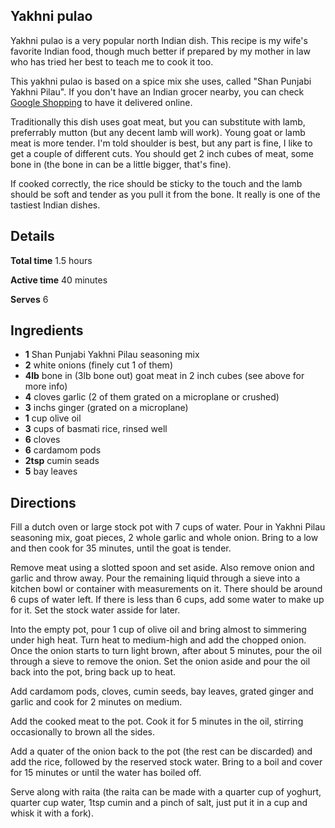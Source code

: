 Yakhni pulao
------------

Yakhni pulao is a very popular north Indian dish. This recipe is my wife's favorite Indian food, though much better if prepared by my mother in law who has tried her best to teach me to cook it too.

This yakhni pulao is based on a spice mix she uses, called "Shan Punjabi Yakhni Pilau". If you don't have an Indian grocer nearby, you can check [Google Shopping](https://www.google.com/search?sxsrf=ALeKk026m5KIZUOMsX2zi0QM6x6ZErseMQ%3A1611196599464&ei=t-gIYL7gG-Cr5NoPvdCRiAM&q=Shan+Punjabi+Yakhni+Pilau&oq=Shan+Punjabi+Yakhni+Pilau&gs_lcp=CgZwc3ktYWIQAzIFCAAQyQM6BAgAEEdQqJQBWKiUAWDQmAFoAHAEeACAAUGIAUGSAQExmAEAoAECoAEBqgEHZ3dzLXdpesgBCMABAQ&sclient=psy-ab&ved=0ahUKEwj-l-WH_6vuAhXgFVkFHT1oBDEQ4dUDCA0&uact=5) to have it delivered online.

Traditionally this dish uses goat meat, but you can substitute with lamb, preferrably mutton (but any decent lamb will work). Young goat or lamb meat is more tender. I'm told shoulder is best, but any part is fine, I like to get a couple of different cuts. You should get 2 inch cubes of meat, some bone in (the bone in can be a little bigger, that's fine).

If cooked correctly, the rice should be sticky to the touch and the lamb should be soft and tender as you pull it from the bone. It really is one of the tastiest Indian dishes.

Details
-------
**Total time** 1.5 hours

**Active time** 40 minutes

**Serves** 6

Ingredients
-----------
- **1** Shan Punjabi Yakhni Pilau seasoning mix
- **2** white onions (finely cut 1 of them)
- **4lb** bone in (3lb bone out) goat meat in 2 inch cubes (see above for more info)
- **4** cloves garlic (2 of them grated on a microplane or crushed)
- **3** inchs ginger (grated on a microplane)
- **1** cup olive oil
- **3** cups of basmati rice, rinsed well
- **6** cloves
- **6** cardamom pods
- **2tsp** cumin seads
- **5** bay leaves

Directions
----------
Fill a dutch oven or large stock pot with 7 cups of water. Pour in Yakhni Pilau seasoning mix, goat pieces, 2 whole garlic and whole onion. Bring to a low and then cook for 35 minutes, until the goat is tender.

Remove meat using a slotted spoon and set aside. Also remove onion and garlic and throw away. Pour the remaining liquid through a sieve into a kitchen bowl or container with measurements on it. There should be around 6 cups of water left. If there is less than 6 cups, add some water to make up for it. Set the stock water asside for later.

Into the empty pot, pour 1 cup of olive oil and bring almost to simmering under high heat. Turn heat to medium-high and add the chopped onion. Once the onion starts to turn light brown, after about 5 minutes, pour the oil through a sieve to remove the onion. Set the onion aside and pour the oil back into the pot, bring back up to heat.

Add cardamom pods, cloves, cumin seeds, bay leaves, grated ginger and garlic and cook for 2 minutes on medium.

Add the cooked meat to the pot. Cook it for 5 minutes in the oil, stirring occasionally to brown all the sides.

Add a quater of the onion back to the pot (the rest can be discarded) and add the rice, followed by the reserved stock water. Bring to a boil and cover for 15 minutes or until the water has boiled off.

Serve along with raita (the raita can be made with a quarter cup of yoghurt, quarter cup water, 1tsp cumin and a pinch of salt, just put it in a cup and whisk it with a fork).